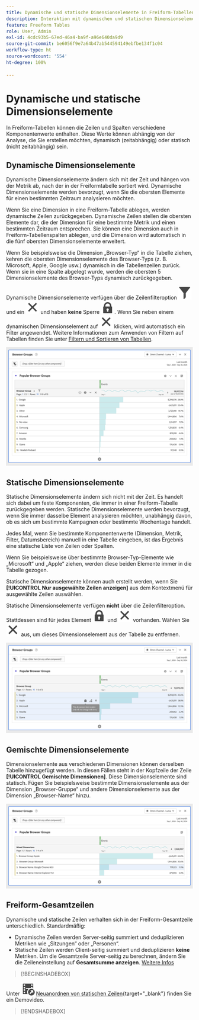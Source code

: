 ```yaml
---
title: Dynamische und statische Dimensionselemente in Freiform-Tabellen
description: Interaktion mit dynamischen und statischen Dimensionselementen in Tabellen.
feature: Freeform Tables
role: User, Admin
exl-id: 4cdc93b5-67ed-46a4-ba9f-a96e640da9d9
source-git-commit: be6056f9e7a64b47ab544594149ebfbe134f1c04
workflow-type: ht
source-wordcount: '554'
ht-degree: 100%

---
```


# Dynamische und statische Dimensionselemente

In Freiform-Tabellen können die Zeilen und Spalten verschiedene Komponentenwerte enthalten. Diese Werte können abhängig von der Analyse, die Sie erstellen möchten, dynamisch (zeitabhängig) oder statisch (nicht zeitabhängig) sein.

## Dynamische Dimensionselemente

Dynamische Dimensionselemente ändern sich mit der Zeit und hängen von der Metrik ab, nach der in der Freiformtabelle sortiert wird. Dynamische Dimensionselemente werden bevorzugt, wenn Sie die obersten Elemente für einen bestimmten Zeitraum analysieren möchten.

Wenn Sie eine Dimension in eine Freiform-Tabelle ablegen, werden dynamische Zeilen zurückgegeben. Dynamische Zeilen stellen die obersten Elemente dar, die der Dimension für eine bestimmte Metrik und einen bestimmten Zeitraum entsprechen. Sie können eine Dimension auch in Freiform-Tabellenspalten ablegen, und die Dimension wird automatisch in die fünf obersten Dimensionselemente erweitert.

Wenn Sie beispielsweise die Dimension „Browser-Typ“ in die Tabelle ziehen, kehren die obersten Dimensionselemente des Browser-Typs (z. B. Microsoft, Apple, Google usw.) dynamisch in die Tabellenzeilen zurück. Wenn sie in eine Spalte abgelegt wurde, werden die obersten 5 Dimensionselemente des Browser-Typs dynamisch zurückgegeben.

Dynamische Dimensionselemente verfügen über die Zeilenfilteroption ![Filter](/help/assets/icons/Filter.svg) und ein ![Close](/help/assets/icons/Close.svg) und haben **keine** Sperre ![LockClosed](/help/assets/icons/LockClosed.svg). <!--do they have the lock icon? --> Wenn Sie neben einem dynamischen Dimensionselement auf ![Close](/help/assets/icons/Close.svg) klicken, wird automatisch ein Filter angewendet. Weitere Informationen zum Anwenden von Filtern auf Tabellen finden Sie unter [Filtern und Sortieren von Tabellen](/help/analyze/analysis-workspace/visualizations/freeform-table/filter-and-sort.md).


![Eine Freiformtabelle mit hervorgehobenem Filtersymbol.](assets/dynamic-items.png)

## Statische Dimensionselemente

Statische Dimensionselemente ändern sich nicht mit der Zeit. Es handelt sich dabei um feste Komponenten, die immer in einer Freiform-Tabelle zurückgegeben werden. Statische Dimensionselemente werden bevorzugt, wenn Sie immer dasselbe Element analysieren möchten, unabhängig davon, ob es sich um bestimmte Kampagnen oder bestimmte Wochentage handelt.

Jedes Mal, wenn Sie bestimmte Komponentenwerte (Dimension, Metrik, Filter, Datumsbereich) manuell in eine Tabelle eingeben, ist das Ergebnis eine statische Liste von Zeilen oder Spalten. 

Wenn Sie beispielsweise über bestimmte Browser-Typ-Elemente wie „Microsoft“ und „Apple“ ziehen, werden diese beiden Elemente immer in die Tabelle gezogen.

Statische Dimensionselemente können auch erstellt werden, wenn Sie **[!UICONTROL Nur ausgewählte Zeilen anzeigen]** aus dem Kontextmenü für ausgewählte Zeilen auswählen.

Statische Dimensionselemente verfügen **nicht** über die Zeilenfilteroption. Stattdessen sind für jedes Element ![LockClosed](/help/assets/icons/LockClosed.svg) und ![Close](/help/assets/icons/Close.svg) vorhanden. Wählen Sie ![Close](/help/assets/icons/Close.svg) aus, um dieses Dimensionselement aus der Tabelle zu entfernen.

![Eine Freiformtabelle mit dem Browser-Typ und der Microsoft-Zeile mit einem Sperrsymbol. Hinweis: Dieses Dimensionselement ist statisch und ändert sich nicht mit der Zeit.](assets/static-items.png)

## Gemischte Dimensionselemente

Dimensionselemente aus verschiedenen Dimensionen können derselben Tabelle hinzugefügt werden. In diesen Fällen steht in der Kopfzeile der Zeile **[!UICONTROL Gemischte Dimensionen]**. Diese Dimensionselemente sind statisch. Fügen Sie beispielsweise bestimmte Dimensionselemente aus der Dimension „Browser-Gruppe“ und andere Dimensionselemente aus der Dimension „Browser-Name“ hinzu.

![Eine Freiformtabelle mit hervorgehobener Spalte mit den gemischten Dimensionen.](assets/mixed-dimensions.png)

## Freiform-Gesamtzeilen

Dynamische und statische Zeilen verhalten sich in der Freiform-Gesamtzeile unterschiedlich. Standardmäßig:

* Dynamische Zeilen werden Server-seitig summiert und deduplizieren Metriken wie „Sitzungen“ oder „Personen“.
* Statische Zeilen werden Client-seitig summiert und deduplizieren **keine** Metriken. Um die Gesamtzeile Server-seitig zu berechnen, ändern Sie die Zeileneinstellung auf **Gesamtsumme anzeigen**. [Weitere Infos](/help/analyze/analysis-workspace/visualizations/freeform-table/workspace-totals.md)


>[!BEGINSHADEBOX]

Unter ![VideoCheckedOut](/help/assets/icons/VideoCheckedOut.svg) [Neuanordnen von statischen Zeilen](https://video.tv.adobe.com/v/33607?quality=12&learn=on&captions=ger){target="_blank"} finden Sie ein Demovideo.

>[!ENDSHADEBOX]


